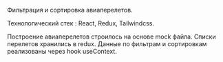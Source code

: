 Фильтрация и сортировка авиаперелетов.

Технологический стек : React, Redux, Tailwindcss.

Построение авиаперелетов строилось на основе mock файла.
Списки перелетов хранились в redux.
Данные по фильтрам и сортировкам реализованы через hook useContext.
